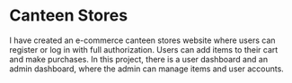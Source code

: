 # Canteen Stores
I have created an e-commerce canteen stores website where users can register or log in with full authorization. Users can add items to their cart and make purchases. In this project, there is a user dashboard and an admin dashboard, where the admin can manage items and user accounts.
